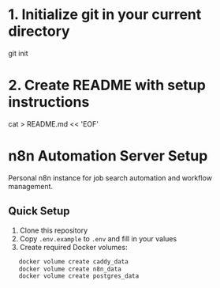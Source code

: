 # 1. Initialize git in your current directory
git init

# 2. Create README with setup instructions
cat > README.md << 'EOF'
# n8n Automation Server Setup

Personal n8n instance for job search automation and workflow management.

## Quick Setup

1. Clone this repository
2. Copy `.env.example` to `.env` and fill in your values
3. Create required Docker volumes:
```bash
   docker volume create caddy_data
   docker volume create n8n_data
   docker volume create postgres_data
